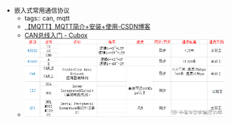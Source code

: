 - 嵌入式常用通信协议
	- tags:: can, mqtt
	- [【MQTT】MQTT简介+安装+使用-CSDN博客](https://blog.csdn.net/bandaoyu/article/details/104311367)
	- [CAN总线入门 - Cubox](https://cubox.pro/my/card?id=7198179305287844906)
	- ![image.png](../assets/image_1718546399249_0.png)